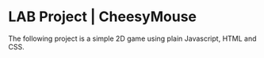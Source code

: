 # LAB Project | CheesyMouse


The following project is a simple 2D game using plain Javascript, HTML and CSS.








